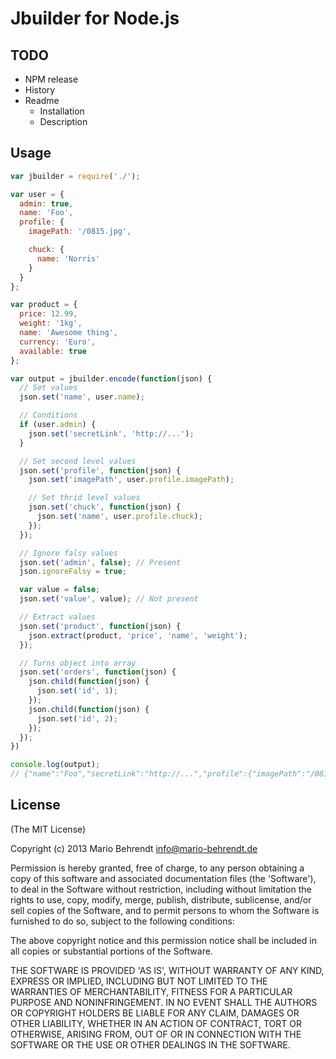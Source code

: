 # Jbuilder for Node.js

## TODO

* NPM release
* History
* Readme
    * Installation
    * Description

## Usage

```javascript
var jbuilder = require('./');

var user = {
  admin: true,
  name: 'Foo',
  profile: {
    imagePath: '/0815.jpg',

    chuck: {
      name: 'Norris'
    }
  }
};

var product = {
  price: 12.99,
  weight: '1kg',
  name: 'Awesome thing',
  currency: 'Euro',
  available: true
};

var output = jbuilder.encode(function(json) {
  // Set values
  json.set('name', user.name);

  // Conditions
  if (user.admin) {
    json.set('secretLink', 'http://...');
  }

  // Set second level values
  json.set('profile', function(json) {
    json.set('imagePath', user.profile.imagePath);

    // Set thrid level values
    json.set('chuck', function(json) {
      json.set('name', user.profile.chuck);
    });
  });

  // Ignore falsy values
  json.set('admin', false); // Present
  json.ignoreFalsy = true;

  var value = false;
  json.set('value', value); // Not present

  // Extract values
  json.set('product', function(json) {
    json.extract(product, 'price', 'name', 'weight');
  });

  // Turns object into array
  json.set('orders', function(json) {
    json.child(function(json) {
      json.set('id', 1);
    });
    json.child(function(json) {
      json.set('id', 2);
    });
  });
})

console.log(output);
// {"name":"Foo","secretLink":"http://...","profile":{"imagePath":"/0815.jpg","chuck":{"name":{"name":"Norris"}}},"admin":false,"product":{"price":12.99,"name":"Awesome thing","weight":"1kg"},"orders":[{"id":1},{"id":2}]}
```

## License

(The MIT License)

Copyright (c) 2013 Mario Behrendt info@mario-behrendt.de

Permission is hereby granted, free of charge, to any person obtaining a copy of this software and associated documentation files (the 'Software'), to deal in the Software without restriction, including without limitation the rights to use, copy, modify, merge, publish, distribute, sublicense, and/or sell copies of the Software, and to permit persons to whom the Software is furnished to do so, subject to the following conditions:

The above copyright notice and this permission notice shall be included in all copies or substantial portions of the Software.

THE SOFTWARE IS PROVIDED 'AS IS', WITHOUT WARRANTY OF ANY KIND, EXPRESS OR IMPLIED, INCLUDING BUT NOT LIMITED TO THE WARRANTIES OF MERCHANTABILITY, FITNESS FOR A PARTICULAR PURPOSE AND NONINFRINGEMENT. IN NO EVENT SHALL THE AUTHORS OR COPYRIGHT HOLDERS BE LIABLE FOR ANY CLAIM, DAMAGES OR OTHER LIABILITY, WHETHER IN AN ACTION OF CONTRACT, TORT OR OTHERWISE, ARISING FROM, OUT OF OR IN CONNECTION WITH THE SOFTWARE OR THE USE OR OTHER DEALINGS IN THE SOFTWARE.
